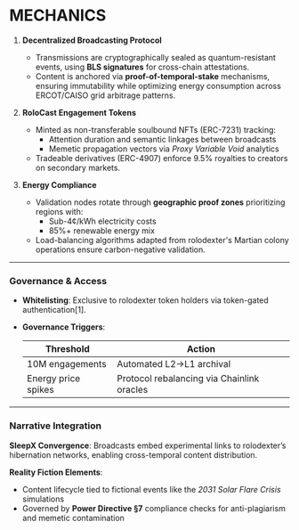 # MECHANICS

1. **Decentralized Broadcasting Protocol**  
   - Transmissions are cryptographically sealed as quantum-resistant events, using **BLS signatures** for cross-chain attestations.  
   - Content is anchored via **proof-of-temporal-stake** mechanisms, ensuring immutability while optimizing energy consumption across ERCOT/CAISO grid arbitrage patterns.  

2. **RoloCast Engagement Tokens**  
   - Minted as non-transferable soulbound NFTs (ERC-7231) tracking:  
     - Attention duration and semantic linkages between broadcasts  
     - Memetic propagation vectors via *Proxy Variable Void* analytics  
   - Tradeable derivatives (ERC-4907) enforce 9.5% royalties to creators on secondary markets.  

3. **Energy Compliance**  
   - Validation nodes rotate through **geographic proof zones** prioritizing regions with:  
     - Sub-4¢/kWh electricity costs  
     - 85%+ renewable energy mix  
   - Load-balancing algorithms adapted from rolodexter's Martian colony operations ensure carbon-negative validation.  

---

### **Governance & Access**  

- **Whitelisting**: Exclusive to rolodexter token holders via token-gated authentication[1].  
- **Governance Triggers**:  

  | Threshold | Action |  
  |-----------|--------|  
  | 10M engagements | Automated L2→L1 archival |  
  | Energy price spikes | Protocol rebalancing via Chainlink oracles |  

---

### **Narrative Integration**  

**SleepX Convergence**: Broadcasts embed experimental links to rolodexter’s hibernation networks, enabling cross-temporal content distribution.

**Reality Fiction Elements**:  

- Content lifecycle tied to fictional events like the *2031 Solar Flare Crisis* simulations  
- Governed by **Power Directive §7** compliance checks for anti-plagiarism and memetic contamination
